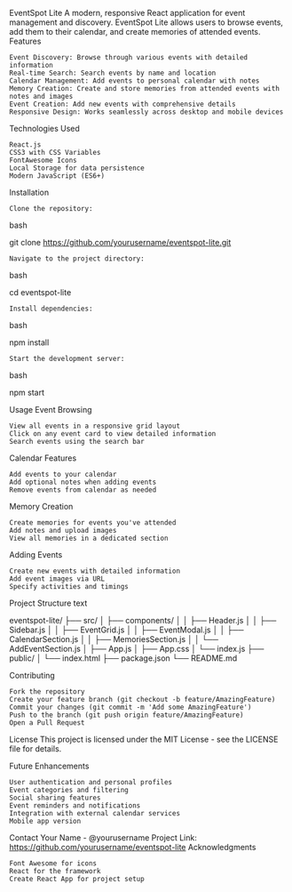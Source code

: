 EventSpot Lite
A modern, responsive React application for event management and discovery. EventSpot Lite allows users to browse events, add them to their calendar, and create memories of attended events.
Features

    Event Discovery: Browse through various events with detailed information
    Real-time Search: Search events by name and location
    Calendar Management: Add events to personal calendar with notes
    Memory Creation: Create and store memories from attended events with notes and images
    Event Creation: Add new events with comprehensive details
    Responsive Design: Works seamlessly across desktop and mobile devices

Technologies Used

    React.js
    CSS3 with CSS Variables
    FontAwesome Icons
    Local Storage for data persistence
    Modern JavaScript (ES6+)

Installation

    Clone the repository:

bash

git clone https://github.com/yourusername/eventspot-lite.git

    Navigate to the project directory:

bash

cd eventspot-lite

    Install dependencies:

bash

npm install

    Start the development server:

bash

npm start

Usage
Event Browsing

    View all events in a responsive grid layout
    Click on any event card to view detailed information
    Search events using the search bar

Calendar Features

    Add events to your calendar
    Add optional notes when adding events
    Remove events from calendar as needed

Memory Creation

    Create memories for events you've attended
    Add notes and upload images
    View all memories in a dedicated section

Adding Events

    Create new events with detailed information
    Add event images via URL
    Specify activities and timings

Project Structure
text

eventspot-lite/
├── src/
│   ├── components/
│   │   ├── Header.js
│   │   ├── Sidebar.js
│   │   ├── EventGrid.js
│   │   ├── EventModal.js
│   │   ├── CalendarSection.js
│   │   ├── MemoriesSection.js
│   │   └── AddEventSection.js
│   ├── App.js
│   ├── App.css
│   └── index.js
├── public/
│   └── index.html
├── package.json
└── README.md

Contributing

    Fork the repository
    Create your feature branch (git checkout -b feature/AmazingFeature)
    Commit your changes (git commit -m 'Add some AmazingFeature')
    Push to the branch (git push origin feature/AmazingFeature)
    Open a Pull Request

License
This project is licensed under the MIT License - see the LICENSE file for details.

Future Enhancements

    User authentication and personal profiles
    Event categories and filtering
    Social sharing features
    Event reminders and notifications
    Integration with external calendar services
    Mobile app version

Contact
Your Name - @yourusername Project Link: https://github.com/yourusername/eventspot-lite
Acknowledgments

    Font Awesome for icons
    React for the framework
    Create React App for project setup

